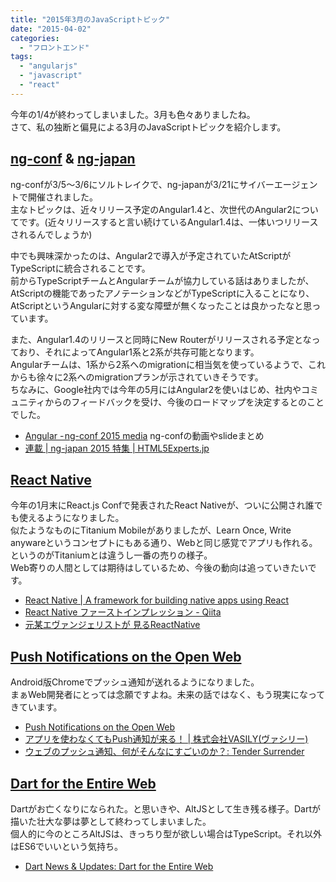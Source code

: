 ```yaml
---
title: "2015年3月のJavaScriptトピック"
date: "2015-04-02"
categories: 
  - "フロントエンド"
tags: 
  - "angularjs"
  - "javascript"
  - "react"
---
```


今年の1/4が終わってしまいました。3月も色々ありましたね。  
さて、私の独断と偏見による3月のJavaScriptトピックを紹介します。

## [ng-conf](http://www.ng-conf.org/) & [ng-japan](http://ngjapan.org/)

ng-confが3/5〜3/6にソルトレイクで、ng-japanが3/21にサイバーエージェントで開催されました。  
主なトピックは、近々リリース予定のAngular1.4と、次世代のAngular2についてです。(近々リリースすると言い続けているAngular1.4は、一体いつリリースされるんでしょうか)

中でも興味深かったのは、Angular2で導入が予定されていたAtScriptがTypeScriptに統合されることです。  
前からTypeScriptチームとAngularチームが協力している話はありましたが、AtScriptの機能であったアノテーションなどがTypeScriptに入ることになり、AtScriptというAngularに対する変な障壁が無くなったことは良かったなと思っています。

また、Angular1.4のリリースと同時にNew Routerがリリースされる予定となっており、それによってAngular1系と2系が共存可能となります。  
Angularチームは、1系から2系へのmigrationに相当気を使っているようで、これからも徐々に2系へのmigrationプランが示されていきそうです。  
ちなみに、Google社内では今年の5月にはAngular2を使いはじめ、社内やコミュニティからのフィードバックを受け、今後のロードマップを決定するとのことでした。

- [Angular - ng-conf 2015 media](https://medium.com/angularjs-meetup-south-london/angular-ng-conf-2015-media-25dbe6250154) ng-confの動画やslideまとめ
- [連載 | ng-japan 2015 特集 | HTML5Experts.jp](https://html5experts.jp/series/ngjapa2015/)

## [React Native](http://facebook.github.io/react-native/)

今年の1月末にReact.js Confで発表されたReact Nativeが、ついに公開され誰でも使えるようになりました。  
似たようなものにTitanium Mobileがありましたが、Learn Once, Write anywareというコンセプトにもある通り、Webと同じ感覚でアプリも作れる。というのがTitaniumとは違うし一番の売りの様子。  
Web寄りの人間としては期待はしているため、今後の動向は追っていきたいです。

- [React Native | A framework for building native apps using React](http://facebook.github.io/react-native/)
- [React Native ファーストインプレッション - Qiita](http://qiita.com/naoya@github/items/ecda4d3089902dcbea53)
- [元某エヴァンジェリストが 見るReactNative](https://speakerdeck.com/masuidrive/yuan-mou-evuanzierisutoga-jian-rureactnative)

## [Push Notifications on the Open Web](http://updates.html5rocks.com/2015/03/push-notificatons-on-the-open-web)

Android版Chromeでプッシュ通知が送れるようになりました。  
まぁWeb開発者にとっては念願ですよね。未来の話ではなく、もう現実になってきています。

- [Push Notifications on the Open Web](http://updates.html5rocks.com/2015/03/push-notificatons-on-the-open-web)
- [アプリを使わなくてもPush通知が来る！ | 株式会社VASILY(ヴァシリー)](http://tech.vasily.jp/android_chrome_push/)
- [ウェブのプッシュ通知、何がそんなにすごいのか？: Tender Surrender](https://blog.agektmr.com/2015/03/mobile-web-app.html)

## [Dart for the Entire Web](http://news.dartlang.org/2015/03/dart-for-entire-web.html)

Dartがお亡くなりになられた。と思いきや、AltJSとして生き残る様子。Dartが描いた壮大な夢は夢として終わってしまいました。  
個人的に今のところAltJSは、きっちり型が欲しい場合はTypeScript。それ以外はES6でいいという気持ち。

- [Dart News & Updates: Dart for the Entire Web](http://news.dartlang.org/2015/03/dart-for-entire-web.html)
